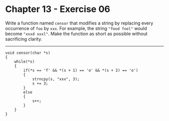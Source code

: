 # Chapter 13 - Exercise 06

Write a function named `censor` that modifies a string by replacing every occurrence of `foo` by `xxx`. For example, the string `"food fool"` would become `"xxxd xxxl"`. Make the function as short as possible without sacrificing clarity.

---

```
void censor(char *s)
{
    while(*s)
    {
        if(*s == 'f' && *(s + 1) == 'o' && *(s + 2) == 'o')
        {
            strncpy(s, "xxx", 3);
            s += 3;
        }
        else
        {
            s++;
        }
    }
}
```
